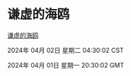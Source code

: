 # 谦虚的海鸥
[谦虚的海鸥](http://219.139.196.155:56308/qxdho/course/base/hotlink/index.php)

2024年 04月 02日 星期二 04:30:02 CST

2024年 04月 01日 星期一 20:30:02 GMT

